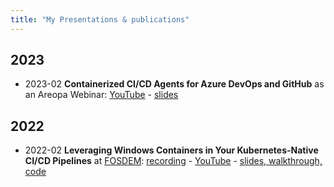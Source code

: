 ```yaml
---
title: "My Presentations & publications"
---
```


## 2023
- 2023-02 **Containerized CI/CD Agents for Azure DevOps and GitHub** as an Areopa Webinar: [YouTube](https://www.youtube.com/watch?v=0INOdEhXd38) - [slides](https://github.com/lippertmarkus/presentations/tree/main/2023-02-Areopa-containerized-cicd-agents)

## 2022
- 2022-02 **Leveraging Windows Containers in Your Kubernetes-Native CI/CD Pipelines** at [FOSDEM](https://fosdem.org/): [recording](https://video.fosdem.org/2022/D.cicd/leveraging_windows_containers_in_your_kubernetes_native_ci_cd_pipelines.webm) - [YouTube](https://youtu.be/xsUYyiaTmZk) - [slides, walkthrough, code](https://github.com/lippertmarkus/presentations/tree/main/2022-02-FOSDEM-CICD)